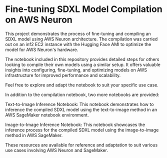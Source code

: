 # Fine-tuning SDXL Model Compilation on AWS Neuron

This project demonstrates the process of fine-tuning and compiling an SDXL model using AWS Neuron architecture. The compilation was carried out on an inf2 EC2 instance with the Hugging Face AMI to optimize the model for AWS Neuron's hardware.

The notebook included in this repository provides detailed steps for others looking to compile their own models using a similar setup. It offers valuable insights into configuring, fine-tuning, and optimizing models on AWS infrastructure for improved performance and scalability.

Feel free to explore and adapt the notebook to suit your specific use case.

In addition to the compilation notebook, two more notebooks are provided:

Text-to-Image Inference Notebook: This notebook demonstrates how to inference the compiled SDXL model using the text-to-image method in an AWS SageMaker notebook environment.

Image-to-Image Inference Notebook: This notebook showcases the inference process for the compiled SDXL model using the image-to-image method in AWS SageMaker.

These resources are available for reference and adaptation to suit various use cases involving AWS Neuron and SageMaker.















